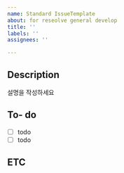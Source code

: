 ```yaml
---
name: Standard IssueTemplate
about: for reseolve general develop
title: ''
labels: ''
assignees: ''

---
```


## Description
설명을 작성하세요

## To- do
 - [ ] todo
 - [ ] todo

## ETC
